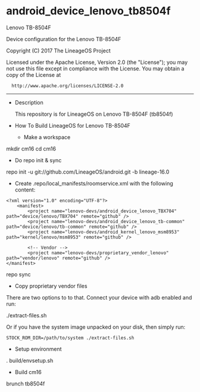 # android_device_lenovo_tb8504f
Lenovo TB-8504F

Device configuration for the Lenovo TB-8504F

Copyright (C) 2017 The LineageOS Project

 Licensed under the Apache License, Version 2.0 (the "License");
 you may not use this file except in compliance with the License.
 You may obtain a copy of the License at

      http://www.apache.org/licenses/LICENSE-2.0

------------------------------------------------------------------

* Description

  This repository is for LineageOS on Lenovo TB-8504F (tb8504f)

* How To Build LineageOS for Lenovo TB-8504F

  - Make a workspace

mkdir cm16
cd cm16

  - Do repo init & sync

repo init -u git://github.com/LineageOS/android.git -b lineage-16.0

  - Create .repo/local_manifests/roomservice.xml with the following content:

```
<?xml version="1.0" encoding="UTF-8"?>
    <manifest>
        <project name="lenovo-devs/android_device_lenovo_TBX704" path="device/lenovo/TBX704" remote="github" />
        <project name="lenovo-devs/android_device_lenovo_tb-common" path="device/lenovo/tb-common" remote="github" />
        <project name="lenovo-devs/android_kernel_lenovo_msm8953" path="kernel/lenovo/msm8953" remote="github" />

        <!-- Vendor -->
        <project name="lenovo-devs/proprietary_vendor_lenovo" path="vendor/lenovo" remote="github" />
</manifest>

```

repo sync

  - Copy proprietary vendor files

  There are two options to to that. Connect your device with adb enabled and run:

./extract-files.sh

  Or if you have the system image unpacked on your disk, then simply run:

    STOCK_ROM_DIR=/path/to/system ./extract-files.sh

  - Setup environment

. build/envsetup.sh

  - Build cm16

brunch tb8504f

